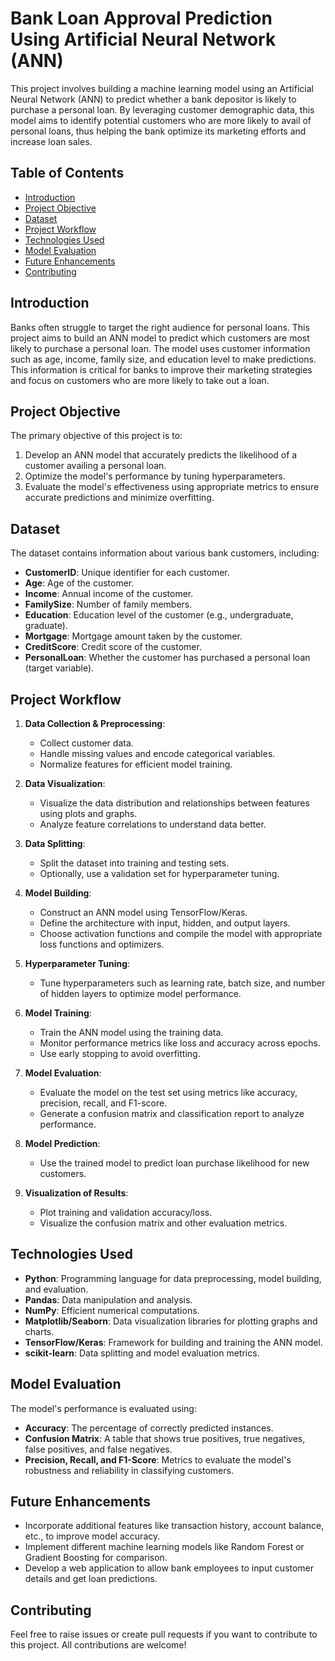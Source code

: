 # Bank Loan Approval Prediction Using Artificial Neural Network (ANN)

This project involves building a machine learning model using an Artificial Neural Network (ANN) to predict whether a bank depositor is likely to purchase a personal loan. By leveraging customer demographic data, this model aims to identify potential customers who are more likely to avail of personal loans, thus helping the bank optimize its marketing efforts and increase loan sales.

## Table of Contents
- [Introduction](#introduction)
- [Project Objective](#project-objective)
- [Dataset](#dataset)
- [Project Workflow](#project-workflow)
- [Technologies Used](#technologies-used)
- [Model Evaluation](#model-evaluation)
- [Future Enhancements](#future-enhancements)
- [Contributing](#contributing)


## Introduction
Banks often struggle to target the right audience for personal loans. This project aims to build an ANN model to predict which customers are most likely to purchase a personal loan. The model uses customer information such as age, income, family size, and education level to make predictions. This information is critical for banks to improve their marketing strategies and focus on customers who are more likely to take out a loan.

## Project Objective
The primary objective of this project is to:
1. Develop an ANN model that accurately predicts the likelihood of a customer availing a personal loan.
2. Optimize the model's performance by tuning hyperparameters.
3. Evaluate the model's effectiveness using appropriate metrics to ensure accurate predictions and minimize overfitting.

## Dataset
The dataset contains information about various bank customers, including:
- **CustomerID**: Unique identifier for each customer.
- **Age**: Age of the customer.
- **Income**: Annual income of the customer.
- **FamilySize**: Number of family members.
- **Education**: Education level of the customer (e.g., undergraduate, graduate).
- **Mortgage**: Mortgage amount taken by the customer.
- **CreditScore**: Credit score of the customer.
- **PersonalLoan**: Whether the customer has purchased a personal loan (target variable).

## Project Workflow
1. **Data Collection & Preprocessing**: 
   - Collect customer data.
   - Handle missing values and encode categorical variables.
   - Normalize features for efficient model training.

2. **Data Visualization**: 
   - Visualize the data distribution and relationships between features using plots and graphs.
   - Analyze feature correlations to understand data better.

3. **Data Splitting**: 
   - Split the dataset into training and testing sets.
   - Optionally, use a validation set for hyperparameter tuning.

4. **Model Building**: 
   - Construct an ANN model using TensorFlow/Keras.
   - Define the architecture with input, hidden, and output layers.
   - Choose activation functions and compile the model with appropriate loss functions and optimizers.

5. **Hyperparameter Tuning**: 
   - Tune hyperparameters such as learning rate, batch size, and number of hidden layers to optimize model performance.

6. **Model Training**: 
   - Train the ANN model using the training data.
   - Monitor performance metrics like loss and accuracy across epochs.
   - Use early stopping to avoid overfitting.

7. **Model Evaluation**: 
   - Evaluate the model on the test set using metrics like accuracy, precision, recall, and F1-score.
   - Generate a confusion matrix and classification report to analyze performance.

8. **Model Prediction**: 
   - Use the trained model to predict loan purchase likelihood for new customers.

9. **Visualization of Results**: 
   - Plot training and validation accuracy/loss.
   - Visualize the confusion matrix and other evaluation metrics.

## Technologies Used
- **Python**: Programming language for data preprocessing, model building, and evaluation.
- **Pandas**: Data manipulation and analysis.
- **NumPy**: Efficient numerical computations.
- **Matplotlib/Seaborn**: Data visualization libraries for plotting graphs and charts.
- **TensorFlow/Keras**: Framework for building and training the ANN model.
- **scikit-learn**: Data splitting and model evaluation metrics.

## Model Evaluation
The model's performance is evaluated using:
- **Accuracy**: The percentage of correctly predicted instances.
- **Confusion Matrix**: A table that shows true positives, true negatives, false positives, and false negatives.
- **Precision, Recall, and F1-Score**: Metrics to evaluate the model's robustness and reliability in classifying customers.

## Future Enhancements
- Incorporate additional features like transaction history, account balance, etc., to improve model accuracy.
- Implement different machine learning models like Random Forest or Gradient Boosting for comparison.
- Develop a web application to allow bank employees to input customer details and get loan predictions.

## Contributing
Feel free to raise issues or create pull requests if you want to contribute to this project. All contributions are welcome!
